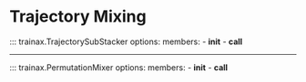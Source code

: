 # Trajectory Mixing

::: trainax.TrajectorySubStacker
    options:
        members:
            - __init__
            - __call__

---

::: trainax.PermutationMixer
    options:
        members:
            - __init__
            - __call__

<!-- ---

::: trainax.TrajectoryMixer
    options:
        members:
            - __init__
            - __call__ -->